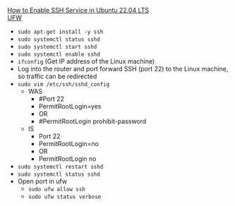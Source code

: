 [How to Enable SSH Service in Ubuntu 22.04 LTS](https://ubuntuhandbook.org/index.php/2022/04/enable-ssh-ubuntu-22-04)<br />
[UFW](https://github.com/Cuates/ubuntuinstall/tree/main/system/ufw)<br />

* `sudo apt-get install -y ssh`
* `sudo systemctl status sshd`
* `sudo systemctl start sshd`
* `sudo systemctl enable sshd`
* `ifconfig` (Get IP address of the Linux machine)
* Log into the router and port forward SSH (port 22) to the Linux machine, so traffic can be redirected
* `sudo vim /etc/ssh/sshd_config`
  * WAS
    * #Port 22
    * PermitRootLogin=yes
    * OR
    * #PermitRootLogin prohibit-password
  * IS
    * Port 22
    * PermitRootLogin=no
    * OR
    * PermitRootLogin no
* `sudo systemctl restart sshd`
* `sudo systemctl status sshd`
* Open port in ufw
  * `sudo ufw allow ssh`
  * `sudo ufw status verbose`
